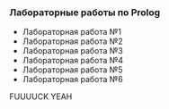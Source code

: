 ### Лабораторные работы по Prolog
* Лабораторная работа №1
* Лабораторная работа №2
* Лабораторная работа №3
* Лабораторная работа №4
* Лабораторная работа №5
* Лабораторная работа №6

FUUUUCK YEAH 
